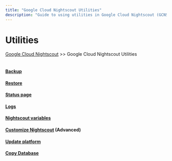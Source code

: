 ```yaml
---
title: "Google Cloud Nightscout Utilities"
description: "Guide to using utilities in Google Cloud Nightscout (GCNS). Documentation and help for managing menus, scripts, and settings for Nightscout integration."
---
```


# Utilities  
[Google Cloud Nightscout](../GoogleCloud.md) >> Google Cloud Nightscout Utilities  
<br/>  
  
#### [Backup](../DatabaseBackup.md)
#### [Restore](../DatabaseRestore.md)
#### [Status page](../Status.md)
#### [Logs](../GCNS_Logs.md)
#### [Nightscout variables](../NS_Variables.md)
#### [Customize Nightscout](../Customize.md) (Advanced)
#### [Update platform](../NS_SyncExecutables.md)
#### [Copy Database](../NS_Transfer.md)

  
